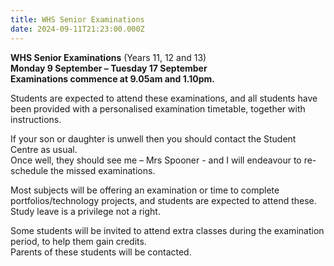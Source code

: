 ```yaml
---
title: WHS Senior Examinations
date: 2024-09-11T21:23:00.000Z
---
```

**WHS Senior Examinations** 
(Years 11, 12 and 13)  
**Monday 9 September – Tuesday 17 September**  
**Examinations commence at 9.05am and 1.10pm.**

Students are expected to attend these examinations, and all students have been provided with a personalised examination timetable, together with instructions.

If your son or daughter is unwell then you should contact the Student Centre as usual.  
Once well, they should see me – Mrs Spooner - and I will endeavour to re-schedule the missed examinations.

Most subjects will be offering an examination or time to complete portfolios/technology projects, and students are expected to attend these. Study leave is a privilege not a right.  

Some students will be invited to attend extra classes during the examination period, to help them gain credits.  
Parents of these students will be contacted.

